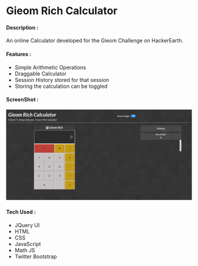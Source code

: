 # Gieom Rich Calculator

#### Description :
An online Calculator developed for the Gieom Challenge on HackerEarth.

#### Features :
* Simple Arithmetic Operations
* Draggable Calculator
* Session History stored for that session
* Storing the calculation can be toggled

#### ScreenShot :
![Screenshot](images/screenshot/calc.jpg)

#### Tech Used :
* JQuery UI
* HTML
* CSS
* JavaScript
* Math JS
* Twitter Bootstrap
